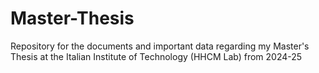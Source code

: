 # Master-Thesis
Repository for the documents and important data regarding my Master's Thesis at the Italian Institute of Technology (HHCM Lab) from 2024-25
